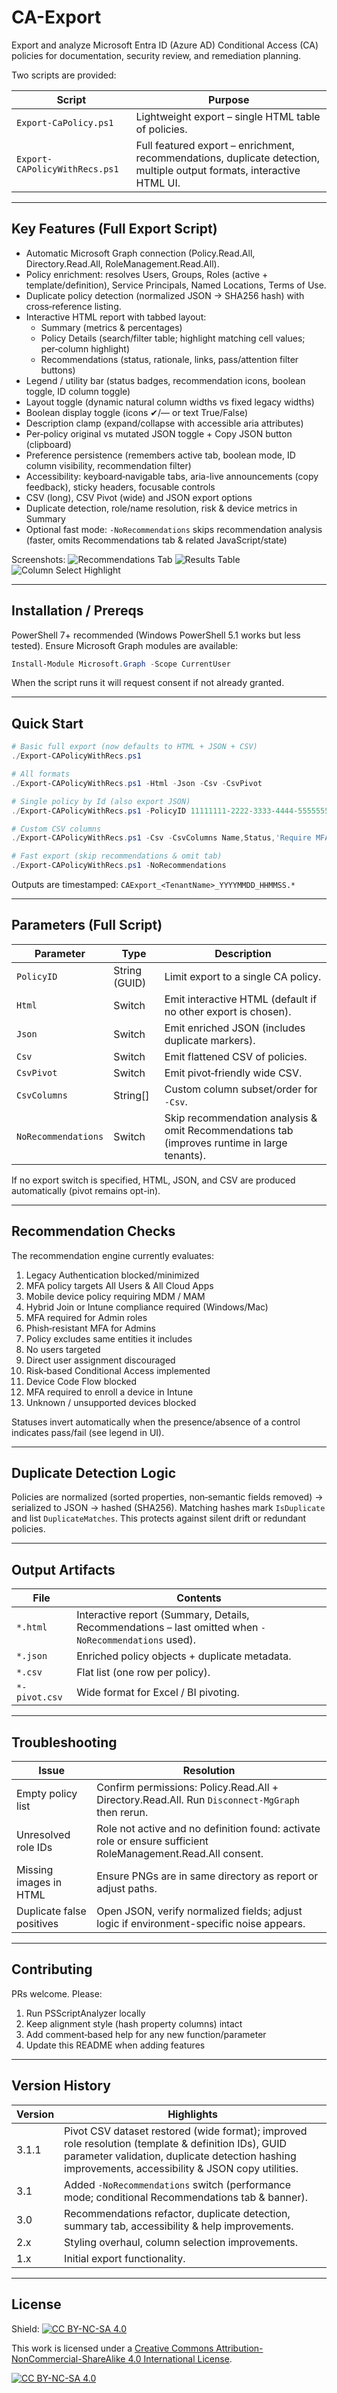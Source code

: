  # CA-Export

Export and analyze Microsoft Entra ID (Azure AD) Conditional Access (CA) policies for documentation, security review, and remediation planning.

Two scripts are provided:

| Script | Purpose |
|--------|---------|
| `Export-CaPolicy.ps1` | Lightweight export – single HTML table of policies. |
| `Export-CAPolicyWithRecs.ps1` | Full featured export – enrichment, recommendations, duplicate detection, multiple output formats, interactive HTML UI. |

---
## Key Features (Full Export Script)

* Automatic Microsoft Graph connection (Policy.Read.All, Directory.Read.All, RoleManagement.Read.All).
* Policy enrichment: resolves Users, Groups, Roles (active + template/definition), Service Principals, Named Locations, Terms of Use.
* Duplicate policy detection (normalized JSON → SHA256 hash) with cross‑reference listing.
* Interactive HTML report with tabbed layout:
	* Summary (metrics & percentages)
	* Policy Details (search/filter table; highlight matching cell values; per‑column highlight)
	* Recommendations (status, rationale, links, pass/attention filter buttons)
* Legend / utility bar (status badges, recommendation icons, boolean toggle, ID column toggle)
* Layout toggle (dynamic natural column widths vs fixed legacy widths)
* Boolean display toggle (icons ✔/— or text True/False)
* Description clamp (expand/collapse with accessible aria attributes)
* Per‑policy original vs mutated JSON toggle + Copy JSON button (clipboard)
* Preference persistence (remembers active tab, boolean mode, ID column visibility, recommendation filter)
* Accessibility: keyboard‑navigable tabs, aria-live announcements (copy feedback), sticky headers, focusable controls
* CSV (long), CSV Pivot (wide) and JSON export options
* Duplicate detection, role/name resolution, risk & device metrics in Summary
* Optional fast mode: `-NoRecommendations` skips recommendation analysis (faster, omits Recommendations tab & related JavaScript/state)

Screenshots:
![Recommendations Tab](CaExport-rec.png)
![Results Table](CaExport-result.png)
![Column Select Highlight](CAExport-Select.png)

---
## Installation / Prereqs

PowerShell 7+ recommended (Windows PowerShell 5.1 works but less tested). Ensure Microsoft Graph modules are available:

```powershell
Install-Module Microsoft.Graph -Scope CurrentUser
```

When the script runs it will request consent if not already granted.

---
## Quick Start

```powershell
# Basic full export (now defaults to HTML + JSON + CSV)
./Export-CAPolicyWithRecs.ps1

# All formats
./Export-CAPolicyWithRecs.ps1 -Html -Json -Csv -CsvPivot

# Single policy by Id (also export JSON)
./Export-CAPolicyWithRecs.ps1 -PolicyID 11111111-2222-3333-4444-555555555555 -Json

# Custom CSV columns
./Export-CAPolicyWithRecs.ps1 -Csv -CsvColumns Name,Status,'Require MFA','Block'

# Fast export (skip recommendations & omit tab)
./Export-CAPolicyWithRecs.ps1 -NoRecommendations
```

Outputs are timestamped: `CAExport_<TenantName>_YYYYMMDD_HHMMSS.*`

---
## Parameters (Full Script)

| Parameter | Type | Description |
|-----------|------|-------------|
| `PolicyID` | String (GUID) | Limit export to a single CA policy. |
| `Html` | Switch | Emit interactive HTML (default if no other export is chosen). |
| `Json` | Switch | Emit enriched JSON (includes duplicate markers). |
| `Csv` | Switch | Emit flattened CSV of policies. |
| `CsvPivot` | Switch | Emit pivot‑friendly wide CSV. |
| `CsvColumns` | String[] | Custom column subset/order for `-Csv`. |
| `NoRecommendations` | Switch | Skip recommendation analysis & omit Recommendations tab (improves runtime in large tenants). |

If no export switch is specified, HTML, JSON, and CSV are produced automatically (pivot remains opt-in).

---
## Recommendation Checks

The recommendation engine currently evaluates:

1. Legacy Authentication blocked/minimized
2. MFA policy targets All Users & All Cloud Apps
3. Mobile device policy requiring MDM / MAM
4. Hybrid Join or Intune compliance required (Windows/Mac)
5. MFA required for Admin roles
6. Phish‑resistant MFA for Admins
7. Policy excludes same entities it includes
8. No users targeted
9. Direct user assignment discouraged
10. Risk‑based Conditional Access implemented
11. Device Code Flow blocked
12. MFA required to enroll a device in Intune
13. Unknown / unsupported devices blocked

Statuses invert automatically when the presence/absence of a control indicates pass/fail (see legend in UI).

---
## Duplicate Detection Logic

Policies are normalized (sorted properties, non‑semantic fields removed) → serialized to JSON → hashed (SHA256). Matching hashes mark `IsDuplicate` and list `DuplicateMatches`. This protects against silent drift or redundant policies.

---
## Output Artifacts

| File | Contents |
|------|----------|
| `*.html` | Interactive report (Summary, Details, Recommendations – last omitted when `-NoRecommendations` used). |
| `*.json` | Enriched policy objects + duplicate metadata. |
| `*.csv` | Flat list (one row per policy). |
| `*-pivot.csv` | Wide format for Excel / BI pivoting. |

---
## Troubleshooting

| Issue | Resolution |
|-------|-----------|
| Empty policy list | Confirm permissions: Policy.Read.All + Directory.Read.All. Run `Disconnect-MgGraph` then rerun. |
| Unresolved role IDs | Role not active and no definition found: activate role or ensure sufficient RoleManagement.Read.All consent. |
| Missing images in HTML | Ensure PNGs are in same directory as report or adjust paths. |
| Duplicate false positives | Open JSON, verify normalized fields; adjust logic if environment-specific noise appears. |

---
## Contributing

PRs welcome. Please:
1. Run PSScriptAnalyzer locally
2. Keep alignment style (hash property columns) intact
3. Add comment‑based help for any new function/parameter
4. Update this README when adding features

---
## Version History

| Version | Highlights |
|---------|-----------|
| 3.1.1 | Pivot CSV dataset restored (wide format); improved role resolution (template & definition IDs), GUID parameter validation, duplicate detection hashing improvements, accessibility & JSON copy utilities. |
| 3.1 | Added `-NoRecommendations` switch (performance mode; conditional Recommendations tab & banner). |
| 3.0 | Recommendations refactor, duplicate detection, summary tab, accessibility & help improvements. |
| 2.x | Styling overhaul, column selection improvements. |
| 1.x | Initial export functionality. |

---
## License

Shield: [![CC BY-NC-SA 4.0][cc-by-nc-sa-shield]][cc-by-nc-sa]

This work is licensed under a [Creative Commons Attribution-NonCommercial-ShareAlike 4.0 International License][cc-by-nc-sa].

[![CC BY-NC-SA 4.0][cc-by-nc-sa-image]][cc-by-nc-sa]

[cc-by-nc-sa]: http://creativecommons.org/licenses/by-nc-sa/4.0/
[cc-by-nc-sa-image]: https://licensebuttons.net/l/by-nc-sa/4.0/88x31.png
[cc-by-nc-sa-shield]: https://img.shields.io/badge/License-CC%20BY--NC--SA%204.0-lightgrey.svg
